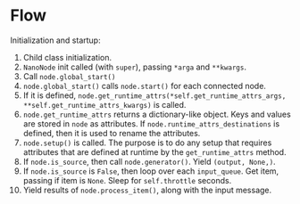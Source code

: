 Flow
====

Initialization and startup:

1. Child class initialization.
1. `NanoNode` init called (with `super`), passing `*arga` and `**kwargs`.
1. Call `node.global_start()`
1. `node.global_start()` calls `node.start()` for each connected node.
1. If it is defined, `node.get_runtime_attrs(*self.get_runtime_attrs_args,
   **self.get_runtime_attrs_kwargs)` is called.
1. `node.get_runtime_attrs` returns a dictionary-like object. Keys and
   values are stored in `node` as attributes. If
   `node.runtime_attrs_destinations` is defined, then it is used to rename
   the attributes.
1. `node.setup()` is called. The purpose is to do any setup that requires
   attributes that are defined at runtime by the `get_runtime_attrs` method.
1. If `node.is_source`, then call `node.generator()`. Yield `(output, None,)`.
1. If `node.is_source` is `False`, then loop over each `input_queue`. Get item,
   passing if item is `None`. Sleep for `self.throttle` seconds. 
1. Yield results of `node.process_item()`, along with the input message.


